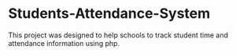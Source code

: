 # Students-Attendance-System
This project was designed to help schools to track student time and attendance information using php.
